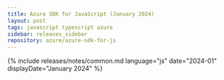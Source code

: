 ```yaml
---
title: Azure SDK for JavaScript (January 2024)
layout: post
tags: javascript typescript azure
sidebar: releases_sidebar
repository: azure/azure-sdk-for-js
---
```

{% include releases/notes/common.md language="js" date="2024-01" displayDate="January 2024" %}
